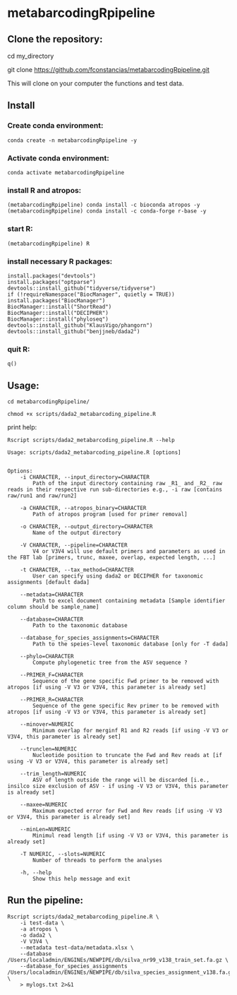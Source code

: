 # metabarcodingRpipeline

## Clone the repository:
cd my_directory

git clone https://github.com/fconstancias/metabarcodingRpipeline.git

This will clone on your computer the functions and test data.

## Install
### Create conda environment:
	conda create -n metabarcodingRpipeline -y
### Activate conda environment:
	conda activate metabarcodingRpipeline
### install R and atropos:
	(metabarcodingRpipeline) conda install -c bioconda atropos -y
	(metabarcodingRpipeline) conda install -c conda-forge r-base -y
### start R:
	(metabarcodingRpipeline) R
### install necessary R packages:
	install.packages("devtools")
	install.packages("optparse")
	devtools::install_github("tidyverse/tidyverse")
	if (!requireNamespace("BiocManager", quietly = TRUE))
	install.packages("BiocManager")
	BiocManager::install("ShortRead")
	BiocManager::install("DECIPHER")
	BiocManager::install("phyloseq")
	devtools::install_github("KlausVigo/phangorn")
	devtools::install_github("benjjneb/dada2")
### quit R:
	q()

## Usage:
	cd metabarcodingRpipeline/

	chmod +x scripts/dada2_metabarcoding_pipeline.R



print help:

	Rscript scripts/dada2_metabarcoding_pipeline.R --help

	Usage: scripts/dada2_metabarcoding_pipeline.R [options]
	
	
	Options:
		-i CHARACTER, --input_directory=CHARACTER
			Path of the input directory containing raw _R1_ and _R2_ raw reads in their respective run sub-directories e.g., -i raw [contains raw/run1 and raw/run2]
		
		-a CHARACTER, --atropos_binary=CHARACTER
			Path of atropos program [used for primer removal]
	
		-o CHARACTER, --output_directory=CHARACTER
			Name of the output directory
	
		-V CHARACTER, --pipeline=CHARACTER
			V4 or V3V4 will use default primers and parameters as used in the FBT lab [primers, trunc, maxee, overlap, expected length, ...]
	
		-t CHARACTER, --tax_method=CHARACTER
			User can specify using dada2 or DECIPHER for taxonomic assignments [default dada]
	
		--metadata=CHARACTER
			Path to excel document containing metadata [Sample identifier column should be sample_name]
	
		--database=CHARACTER
			Path to the taxonomic database
	
		--database_for_species_assignments=CHARACTER
			Path to the speies-level taxonomic database [only for -T dada]
	
		--phylo=CHARACTER
			Compute phylogenetic tree from the ASV sequence ?
	
		--PRIMER_F=CHARACTER
			Sequence of the gene specific Fwd primer to be removed with atropos [if using -V V3 or V3V4, this parameter is already set]
	
		--PRIMER_R=CHARACTER
			Sequence of the gene specific Rev primer to be removed with atropos [if using -V V3 or V3V4, this parameter is already set]
	
		--minover=NUMERIC
			Minimum overlap for merginf R1 and R2 reads [if using -V V3 or V3V4, this parameter is already set]
	
		--trunclen=NUMERIC
			Nucleotide position to truncate the Fwd and Rev reads at [if using -V V3 or V3V4, this parameter is already set]
	
		--trim_length=NUMERIC
			ASV of length outside the range will be discarded [i.e., insilco size exclusion of ASV - if using -V V3 or V3V4, this parameter is already set]
	
		--maxee=NUMERIC
			Maximum expected error for Fwd and Rev reads [if using -V V3 or V3V4, this parameter is already set]
	
		--minLen=NUMERIC
			Minimul read length [if using -V V3 or V3V4, this parameter is already set]
	
		-T NUMERIC, --slots=NUMERIC
			Number of threads to perform the analyses
	
		-h, --help
			Show this help message and exit

## Run the pipeline:

	Rscript scripts/dada2_metabarcoding_pipeline.R \
		-i test-data \
		-a atropos \
		-o dada2 \
		-V V3V4 \
		--metadata test-data/metadata.xlsx \
		--database /Users/localadmin/ENGINEs/NEWPIPE/db/silva_nr99_v138_train_set.fa.gz \
		--database_for_species_assignments /Users/localadmin/ENGINEs/NEWPIPE/db/silva_species_assignment_v138.fa.gz \
		> mylogs.txt 2>&1
